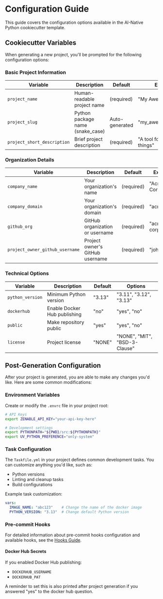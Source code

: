 # Configuration Guide

This guide covers the configuration options available in the AI-Native Python cookiecutter template.

## Cookiecutter Variables

When generating a new project, you'll be prompted for the following configuration options:

### Basic Project Information

| Variable                    | Description                      | Default        | Example                     |
| --------------------------- | -------------------------------- | -------------- | --------------------------- |
| `project_name`              | Human-readable project name      | (required)     | "My Awesome Project"        |
| `project_slug`              | Python package name (snake_case) | Auto-generated | "my_awesome_project"        |
| `project_short_description` | Brief project description        | (required)     | "A tool for awesome things" |

### Organization Details

| Variable                        | Description                     | Default    | Example     |
| ------------------------------- | ------------------------------- | ---------- | ----------- |
| `company_name`                  | Your organization's name        | (required) | "Acme Corp" |
| `company_domain`                | Your organization's domain      | (required) | "acme.com"  |
| `github_org`                    | GitHub organization or username | (required) | "acme-corp" |
| `project_owner_github_username` | Project owner's GitHub username | (required) | "johndoe"   |

### Technical Options

| Variable         | Description                  | Default | Options                       |
| ---------------- | ---------------------------- | ------- | ----------------------------- |
| `python_version` | Minimum Python version       | "3.13"  | "3.11", "3.12", "3.13"        |
| `dockerhub`      | Enable Docker Hub publishing | "no"    | "yes", "no"                   |
| `public`         | Make repository public       | "yes"   | "yes", "no"                   |
| `license`        | Project license              | "NONE"  | "NONE", "MIT", "BSD-3-Clause" |

## Post-Generation Configuration

After your project is generated, you are able to make any changes you'd like. Here are some common modifications:

### Environment Variables

Create or modify the `.envrc` file in your project root:

```bash
# API Keys
export ZENABLE_API_KEY="your-api-key-here"

# Development settings
export PYTHONPATH="${PWD}/src:${PYTHONPATH}"
export UV_PYTHON_PREFERENCE="only-system"
```

### Task Configuration

The `Taskfile.yml` in your project defines common development tasks. You can customize anything you'd like, such as:

- Python versions
- Linting and cleanup tasks
- Build configurations

Example task customization:

```yaml
vars:
  IMAGE_NAME: "abc123"    # Change the name of the docker image
  PYTHON_VERSION: "3.13"  # Change default Python version
```

### Pre-commit Hooks

For detailed information about pre-commit hooks configuration and available hooks, see the [Hooks Guide](hooks.md#pre-commit-hooks).

#### Docker Hub Secrets

If you enabled Docker Hub publishing:

- `DOCKERHUB_USERNAME`
- `DOCKERHUB_PAT`

A reminder to set this is also printed after project generation if you answered "yes" to the docker hub question.
